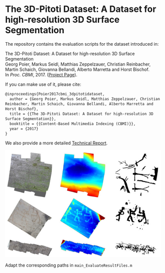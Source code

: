 # The 3D-Pitoti Dataset: A Dataset for high-resolution 3D Surface Segmentation

The repository contains the evaluation scripts for the dataset introduced in:  

The 3D-Pitoti Dataset: A Dataset for high-resolution 3D Surface Segmentation  
Georg Poier, Markus Seidl, Matthias Zeppelzauer, Christian Reinbacher, Martin Schaich, Giovanna Bellandi, Alberto Marretta and Horst Bischof.  
In *Proc. CBMI*, 2017. ([Project Page](https://www.tugraz.at/institute/icg/research/team-bischof/lrs/downloads/3dpitotidataset/)).

If you can make use of it, please cite:
```
@inproceedings{Poier2017cbmi_3dpitotidataset,  
  author = {Georg Poier, Markus Seidl, Matthias Zeppelzauer, Christian Reinbacher, Martin Schaich, Giovanna Bellandi, Alberto Marretta and Horst Bischof},  
  title = {{The 3D-Pitoti Dataset: A Dataset for high-resolution 3D Surface Segmentation}},  
  booktitle = {{Content-Based Multimedia Indexing (CBMI)}},  
  year = {2017}
}
```

We also provide a more detailed [Technical Report](https://files.icg.tugraz.at/f/130d433de1/).

![Dataset samples](/doc/3dpitotidataset_samples.jpg)

Adapt the corresponding paths in `main_EvaluateResultFiles.m`
